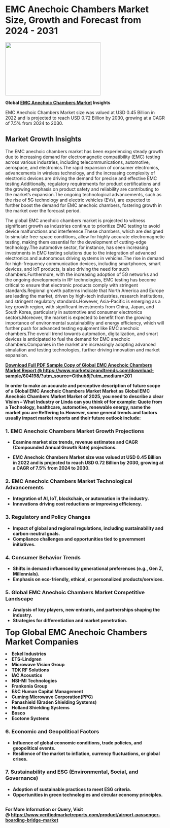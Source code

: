 <H1>EMC Anechoic Chambers Market Size, Growth and Forecast from 2024 - 2031</H1><img class="aligncenter size-medium wp-image-584254" src="https://thirdeyenews.in/wp-content/uploads/2024/09/Global-Market-Research-300x168.jpeg" alt="" width="300" height="168" /><p><strong>Global&nbsp;<a href="https://www.marketsizeandtrends.com/download-sample/604198/?utm_source=Github8j?utm_medium=201">EMC Anechoic Chambers Market</a> Insights</strong></p><p>EMC Anechoic Chambers Market size was valued at USD 0.45 Billion in 2022 and is projected to reach USD 0.72 Billion by 2030, growing at a CAGR of 7.5% from 2024 to 2030.</p><p><h2>Market Growth Insights</h2> <p>The EMC anechoic chambers market has been experiencing steady growth due to increasing demand for electromagnetic compatibility (EMC) testing across various industries, including telecommunications, automotive, aerospace, and electronics.The rapid expansion of consumer electronics, advancements in wireless technology, and the increasing complexity of electronic devices are driving the demand for precise and effective EMC testing.Additionally, regulatory requirements for product certifications and the growing emphasis on product safety and reliability are contributing to the market’s expansion.The ongoing technological advancements, such as the rise of 5G technology and electric vehicles (EVs), are expected to further boost the demand for EMC anechoic chambers, fostering growth in the market over the forecast period.</p> <p><strong><a href="#"></a></strong></p> <p>The global EMC anechoic chambers market is projected to witness significant growth as industries continue to prioritize EMC testing to avoid device malfunctions and interference.These chambers, which are designed to simulate free-space conditions, allow for highly accurate electromagnetic testing, making them essential for the development of cutting-edge technology.The automotive sector, for instance, has seen increasing investments in EMC testing solutions due to the integration of advanced electronics and autonomous driving systems in vehicles.The rise in demand for high-frequency communication devices, including smartphones, smart devices, and IoT products, is also driving the need for such chambers.Furthermore, with the increasing adoption of 5G networks and the ongoing developments in RF technologies, EMC testing has become critical to ensure that electronic products comply with stringent standards.Regional growth patterns indicate that North America and Europe are leading the market, driven by high-tech industries, research institutions, and stringent regulatory standards.However, Asia-Pacific is emerging as a key growth region, with significant investments from China, Japan, and South Korea, particularly in automotive and consumer electronics sectors.Moreover, the market is expected to benefit from the growing importance of environmental sustainability and energy efficiency, which will further push for advanced testing equipment like EMC anechoic chambers.The overall trend towards automation, digitalization, and smart devices is anticipated to fuel the demand for EMC anechoic chambers.Companies in the market are increasingly adopting advanced simulation and testing technologies, further driving innovation and market expansion.</p> <p><strong><a href="#"></p><p><span class=""><strong>Download Full PDF Sample Copy of Global EMC Anechoic Chambers Market Report</strong> @ <a href="https://www.marketsizeandtrends.com/download-sample/604198/?utm_source=Github8j?utm_medium=201" target="_blank">https://www.marketsizeandtrends.com/download-sample/604198/?utm_source=Github8j?utm_medium=201</a></span></p><p>In order to make an accurate and perceptive description of future scope of a Global&nbsp;EMC Anechoic Chambers Market Market as Global&nbsp;EMC Anechoic Chambers Market Market of 2025, you need to describe a clear Vision &ndash; What Industry or Linda can you think of for example: Quote from a Technology, healthcare, automotive, renewable energy, name the market you are Reffering to.However, some general trends and factors usually impact market reports and their future outlook include:</p><h3>1.&nbsp;<strong>EMC Anechoic Chambers Market Growth Projections</strong></h3><ul><li>Examine market size trends, revenue estimates and CAGR (Compounded Annual Growth Rate) projections.</li><li><p>EMC Anechoic Chambers Market size was valued at USD 0.45 Billion in 2022 and is projected to reach USD 0.72 Billion by 2030, growing at a CAGR of 7.5% from 2024 to 2030.</p></li></ul><h3>2.&nbsp;<strong>EMC Anechoic Chambers Market Technological Advancements</strong></h3><ul><li>Integration of AI, IoT, blockchain, or automation in the industry.</li><li>Innovations driving cost reductions or improving efficiency.</li></ul><h3>3.&nbsp;<strong>Regulatory and Policy Changes</strong></h3><ul><li>Impact of global and regional regulations, including sustainability and carbon-neutral goals.</li><li>Compliance challenges and opportunities tied to government initiatives.</li></ul><h3>4.&nbsp;<strong>Consumer Behavior Trends</strong></h3><ul><li>Shifts in demand influenced by generational preferences (e.g., Gen Z, Millennials).</li><li>Emphasis on eco-friendly, ethical, or personalized products/services.</li></ul><h3>5.&nbsp;<strong>Global EMC Anechoic Chambers Market Competitive Landscape</strong></h3><ul><li>Analysis of key players, new entrants, and partnerships shaping the industry.</li><li>Strategies for differentiation and market penetration.</li></ul><p data-pm-slice="1 1 []"><span style="color: inherit; font-family: inherit; font-size: 25px;">Top Global EMC Anechoic Chambers Market Companies</span></p><div class="" data-test-id=""><p><li>Eckel Industries</li><li> ETS-Lindgren</li><li> Microwave Vision Group</li><li> TDK RF Solutions</li><li> IAC Acoustics</li><li> NSI-MI Technologies</li><li> Frankonia Group</li><li> E&C Human Capital Management</li><li> Cuming Microwave Corporation(PPG)</li><li> Panashield (Braden Shielding Systems)</li><li> Holland Shielding Systems</li><li> Bosco</li><li> Ecotone Systems</li></p></div><h3>6.&nbsp;<strong>Economic and Geopolitical Factors</strong></h3><ul><li>Influence of global economic conditions, trade policies, and geopolitical events.</li><li>Resilience of the market to inflation, currency fluctuations, or global crises.</li></ul><h3>7.&nbsp;<strong>Sustainability and ESG (Environmental, Social, and Governance)</strong></h3><ul><li>Adoption of sustainable practices to meet ESG criteria.</li><li>Opportunities in green technologies and circular economy principles.</li></ul><h2><strong style="font-size: 14px;">For More Information or Query, Visit @&nbsp;</strong><a style="background-color: #ffffff; font-size: 14px;" href="https://www.marketsizeandtrends.com/report/emc-anechoic-chambers-market/" target="_blank">https://www.verifiedmarketreports.com/product/airport-passenger-boarding-bridge-market</a></h2>